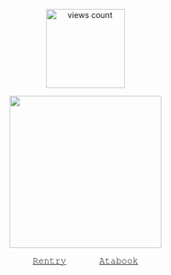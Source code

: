 </p>

<p align="center">
    <img width="140" src="https://komarev.com/ghpvc/?username=your-github-username&color=FD6452" alt="views count">
</p>
</p> 
<p align="center">
    <img width="270" src="https://64.media.tumblr.com/09e8c0e06562a3dbd7da25b47c33e142/10ec29a6dd977c9e-d3/s400x600/52bcd9c3eea46b1a3ff8dd36553ff44311130eab.pnj" alt="">
</p>
<div align="center">
  

  [𝚁𝚎𝚗𝚝𝚛𝚢‎](https://rentry.co/lazyshadzzz)      ‎ ‎   ‎  ‎  ‎  ‎  ‎          ‎ ‎  ‎  ‎  ‎  ‎  ‎     [𝙰𝚝𝚊𝚋𝚘𝚘𝚔](https://lazyshadzzz.atabook.org/)
  
</div>
